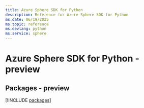 ```yaml
---
title: Azure Sphere SDK for Python
description: Reference for Azure Sphere SDK for Python
ms.date: 06/19/2025
ms.topic: reference
ms.devlang: python
ms.service: sphere
---
```

# Azure Sphere SDK for Python - preview
## Packages - preview
[!INCLUDE [packages](sphere-index.md)]